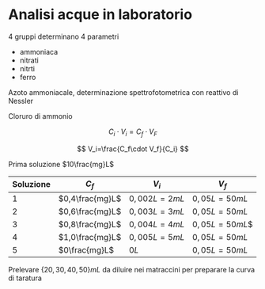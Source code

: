 # Analisi acque  in laboratorio

4 gruppi determinano 4 parametri

* ammoniaca
* nitrati
* nitrti
* ferro


Azoto ammoniacale, determinazione spettrofotometrica con reattivo di Nessler

Cloruro di ammonio


$$
C_i\cdot V_i = C_f \cdot V_F
$$

$$
V_i=\frac{C_f\cdot V_f}{C_i}
$$

Prima soluzione $10\frac{mg}L$


|Soluzione|$C_f$|$V_i$|$V_f$|
|---|---|---|---|
|1|$0,4\frac{mg}L$|$0,002L=2mL$|$0,05L=50mL$
|2|$0,6\frac{mg}L$|$0,003L=3mL$|$0,05L=50mL$
|3|$0,8\frac{mg}L$|$0,004L=4mL$|$0,05L=50mL$$
|4|$1,0\frac{mg}L$|$0,005L=5mL$|$0,05L=50mL$
|5|$0\frac{mg}L$|$0L$|$0,05L=50mL$

Prelevare $\{20,30,40,50\}mL$ da diluire nei matraccini per preparare la curva di taratura
<!--stackedit_data:
eyJoaXN0b3J5IjpbMTU1NjEyNDU4MSwxMzY5NTYzMjgyLDQ4NT
M4MTIwOCw2NDY0MzI5MzhdfQ==
-->